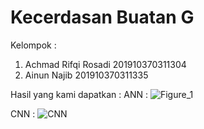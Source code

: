 # Kecerdasan Buatan G
Kelompok :
1. Achmad Rifqi Rosadi
   201910370311304
2. Ainun Najib
   201910370311335
   
Hasil yang kami dapatkan :
ANN :
![Figure_1](https://user-images.githubusercontent.com/55131961/145166072-56c51f5d-cf68-45ef-ae63-cd9f6806a843.png)

CNN :
![CNN](https://user-images.githubusercontent.com/55131961/145169797-093dce56-268f-474f-9f9b-f986d0380fb1.png)



